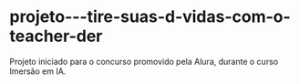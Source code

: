 # projeto---tire-suas-d-vidas-com-o-teacher-der
Projeto iniciado para o concurso promovido pela Alura, durante o curso Imersão em IA.
